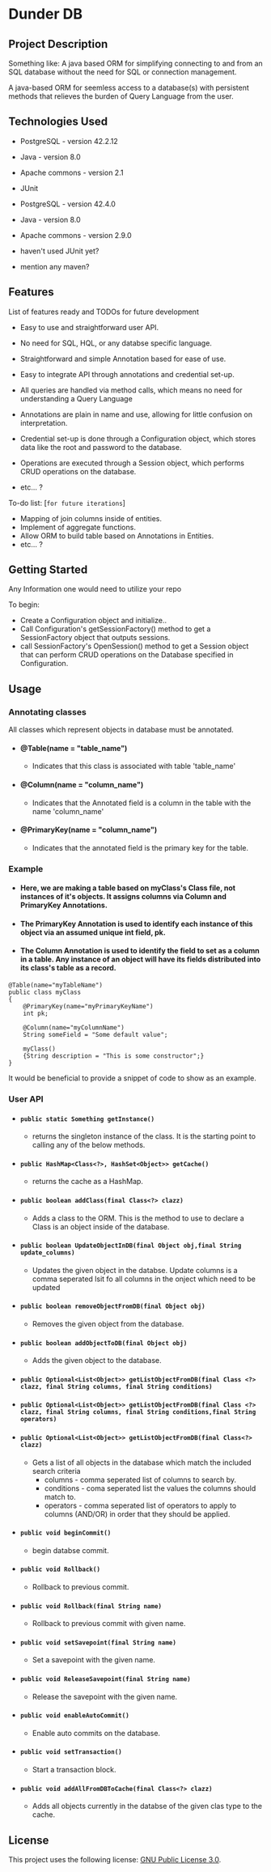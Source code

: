 # Dunder DB

## Project Description
Something like: A java based ORM for simplifying connecting to and from an SQL database without the need for SQL or connection management. 

A java-based ORM for seemless access to a database(s) with persistent methods that relieves the burden of Query Language from the user.

## Technologies Used

* PostgreSQL - version 42.2.12  
* Java - version 8.0  
* Apache commons - version 2.1  
* JUnit

* PostgreSQL - version 42.4.0  
* Java - version 8.0  
* Apache commons - version 2.9.0
* haven't used JUnit yet?
* mention any maven?
## Features

List of features ready and TODOs for future development  
* Easy to use and straightforward user API.  
* No need for SQL, HQL, or any databse specific language.  
* Straightforward and simple Annotation based for ease of use. 

* Easy to integrate API through annotations and credential set-up.
* All queries are handled via method calls, which means no need for understanding a Query Language
* Annotations are plain in name and use, allowing for little confusion on interpretation. 
* Credential set-up is done through a Configuration object, which stores data like the root and password to the database.
* Operations are executed through a Session object, which performs CRUD operations on the database.

* etc... ?

To-do list: [`for future iterations`]
* Mapping of join columns inside of entities.    
* Implement of aggregate functions.  
* Allow ORM to build table based on Annotations in Entities.  
* etc... ?

## Getting Started  

Any Information one would need to utilize your repo


To begin:
* Create a Configuration object and initialize..
* Call Configuration's getSessionFactory() method to get a SessionFactory object that outputs sessions.
* call SessionFactory's OpenSession() method to get a Session object that can perform CRUD operations on the Database specified in Configuration.

  
## Usage  
  ### Annotating classes  
  All classes which represent objects in database must be annotated.
   - #### @Table(name = "table_name")  
      - Indicates that this class is associated with table 'table_name'  
   - #### @Column(name = "column_name")  
      - Indicates that the Annotated field is a column in the table with the name 'column_name'  
   - #### @PrimaryKey(name = "column_name") 
      - Indicates that the annotated field is the primary key for the table.
  ### Example
   - #### Here, we are making a table based on myClass's Class file, not instances of it's objects. It assigns columns via Column and PrimaryKey Annotations.
   - #### The PrimaryKey Annotation is used to identify each instance of this object via an assumed unique int field, pk.
   - #### The Column Annotation is used to identify the field to set as a column in a table. Any instance of an object will have its fields distributed into its class's table as a record.
   
```
@Table(name="myTableName")
public class myClass
{
	@PrimaryKey(name="myPrimaryKeyName")
	int pk;
	
	@Column(name="myColumnName")
	String someField = "Some default value";
	
	myClass()
	{String description = "This is some constructor";}
}
```

It would be beneficial to provide a snippet of code to show as an example.

  ### User API  
  
  - #### `public static Something getInstance()`  
     - returns the singleton instance of the class. It is the starting point to calling any of the below methods.  
  - #### `public HashMap<Class<?>, HashSet<Object>> getCache()`  
     - returns the cache as a HashMap.  
  - #### `public boolean addClass(final Class<?> clazz)`  
     - Adds a class to the ORM. This is the method to use to declare a Class is an object inside of the database.  
  - #### `public boolean UpdateObjectInDB(final Object obj,final String update_columns)`  
     - Updates the given object in the databse. Update columns is a comma seperated lsit fo all columns in the onject which need to be updated  
  - #### `public boolean removeObjectFromDB(final Object obj)`  
     - Removes the given object from the database.  
  - #### `public boolean addObjectToDB(final Object obj)`  
     - Adds the given object to the database.  
  - #### `public Optional<List<Object>> getListObjectFromDB(final Class <?> clazz, final String columns, final String conditions)`  
  - #### `public Optional<List<Object>> getListObjectFromDB(final Class <?> clazz, final String columns, final String conditions,final String operators)`  
  - #### `public Optional<List<Object>> getListObjectFromDB(final Class<?> clazz)`  
     - Gets a list of all objects in the database which match the included search criteria  
        - columns - comma seperated list of columns to search by.  
        - conditions - coma seperated list the values the columns should match to.  
        - operators - comma seperated list of operators to apply to columns (AND/OR) in order that they should be applied.  
  - #### `public void beginCommit()`  
     - begin databse commit.  
  - #### `public void Rollback()`  
     - Rollback to previous commit.  
  - #### `public void Rollback(final String name)`  
     - Rollback to previous commit with given name.  
  - #### `public void setSavepoint(final String name)`  
     - Set a savepoint with the given name.  
  - #### `public void ReleaseSavepoint(final String name)`  
     - Release the savepoint with the given name.  
  - #### `public void enableAutoCommit()`  
     - Enable auto commits on the database.  
  - #### `public void setTransaction()`  
     - Start a transaction block.  
  - #### `public void addAllFromDBToCache(final Class<?> clazz)`  
     - Adds all objects currently in the databse of the given clas type to the cache.  



## License

This project uses the following license: [GNU Public License 3.0](https://www.gnu.org/licenses/gpl-3.0.en.html).
